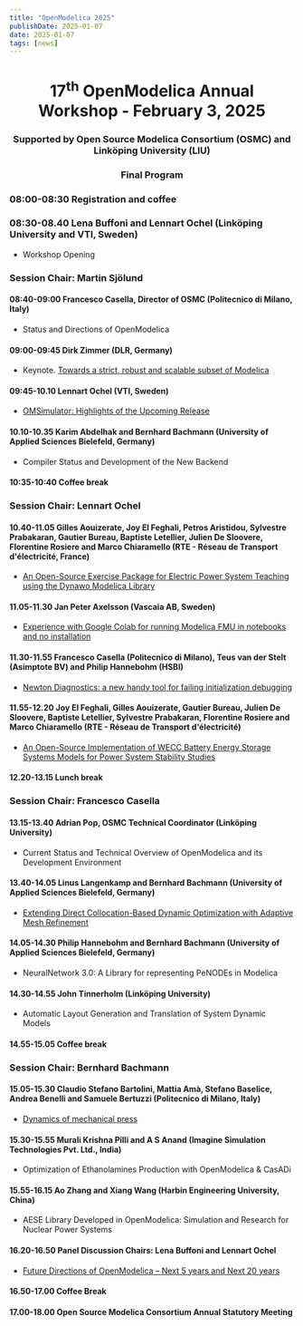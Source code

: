 ```yaml
---
title: "OpenModelica 2025"
publishDate: 2025-01-07
date: 2025-01-07
tags: [news]
---
```



<center>
<h1>17<sup>th</sup> OpenModelica Annual Workshop - February 3, 2025</h1>
<h3>Supported by Open Source Modelica Consortium (OSMC) and Linköping University (LIU)</h3>
<h3>Final Program</h3>
</center>

### 08:00-08:30 Registration and coffee

### 08:30-08.40 Lena Buffoni and Lennart Ochel (Linköping University and VTI, Sweden)

- Workshop Opening

### Session Chair: Martin Sjölund
#### 08:40-09:00 Francesco Casella, Director of OSMC (Politecnico di Milano, Italy)

- Status and Directions of OpenModelica

#### 09:00-09:45 Dirk Zimmer (DLR, Germany)

- Keynote. [Towards a strict, robust and scalable subset of Modelica](/images/M_images/OpenModelicaWorkshop_2025/2025-02-03_ModelicaLite.pdf)

#### 09:45-10.10 Lennart Ochel (VTI, Sweden)

- [OMSimulator: Highlights of the Upcoming Release](/images/M_images/OpenModelicaWorkshop_2025/2025-02-03_OMSimulator.pdf)

#### 10.10-10.35 Karim Abdelhak and Bernhard Bachmann (University of Applied Sciences Bielefeld, Germany)

- Compiler Status and Development of the New Backend


#### 10:35-10:40 Coffee break

### Session Chair: Lennart Ochel
#### 10.40-11.05 Gilles Aouizerate, Joy El Feghali, Petros Aristidou, Sylvestre Prabakaran, Gautier Bureau, Baptiste Letellier, Julien De Sloovere, Florentine Rosiere and Marco Chiaramello (RTE - Réseau de Transport d'électricité, France)

- [An Open-Source Exercise Package for Electric Power System Teaching using the Dynawo Modelica Library](/images/M_images/OpenModelicaWorkshop_2025/2025-02-03_Joy_El_Feghali_OMWorkshop_2025_Dynawo_Exercise_package_VF.pdf)

#### 11.05-11.30 Jan Peter Axelsson (Vascaia AB, Sweden)

- [Experience with Google Colab for running Modelica FMU in notebooks and no installation](/images/M_images/OpenModelicaWorkshop_2025/2025-02-03_Google_Colab_FMU_Notebooks.pdf)

#### 11.30-11.55 Francesco Casella (Politecnico di Milano), Teus van der Stelt (Asimptote BV) and Philip Hannebohm (HSBI)

- [Newton Diagnostics: a new handy tool for failing initialization debugging](/images/M_images/OpenModelicaWorkshop_2025/2025-02-03_Newton_Diagnostics.pdf)

#### 11.55-12.20 Joy El Feghali, Gilles Aouizerate, Gautier Bureau, Julien De Sloovere, Baptiste Letellier, Sylvestre Prabakaran, Florentine Rosiere and Marco Chiaramello (RTE - Réseau de Transport d'électricité)

- [An Open-Source Implementation of WECC Battery Energy Storage Systems Models for Power System Stability Studies](/images/M_images/OpenModelicaWorkshop_2025/2025-02-03_Joy_El_Feghali_OMWorkshop_2025_WECC_models_VF.pdf)

#### 12.20-13.15 Lunch break


### Session Chair: Francesco Casella
#### 13.15-13.40 Adrian Pop, OSMC Technical Coordinator (Linköping University)

- Current Status and Technical Overview of OpenModelica and its Development Environment

#### 13.40-14.05 Linus Langenkamp and Bernhard Bachmann (University of Applied Sciences Bielefeld, Germany)

- [Extending Direct Collocation-Based Dynamic Optimization with Adaptive Mesh Refinement](/images/M_images/OpenModelicaWorkshop_2025/2025-02-03_langenkamp_mesh_refinement)

#### 14.05-14.30 Philip Hannebohm and Bernhard Bachmann (University of Applied Sciences Bielefeld, Germany)

- NeuralNetwork 3.0: A Library for representing PeNODEs in Modelica

#### 14.30-14.55 John Tinnerholm (Linköping University)

- Automatic Layout Generation and Translation of System Dynamic Models

#### 14.55-15.05 Coffee break

### Session Chair: Bernhard Bachmann
#### 15.05-15.30 Claudio Stefano Bartolini, Mattia Amà, Stefano Baselice, Andrea Benelli and Samuele Bertuzzi (Politecnico  di Milano, Italy)

- [Dynamics of mechanical press](/images/M_images/OpenModelicaWorkshop_2025/2025-02-03_Dynamics_of_mechanical_press.pdf)

#### 15.30-15.55 Murali Krishna Pilli and A S Anand (Imagine Simulation Technologies Pvt. Ltd., India)

- Optimization of Ethanolamines Production with OpenModelica & CasADi

#### 15.55-16.15 Ao Zhang and Xiang Wang (Harbin Engineering University, China)

- AESE Library Developed in OpenModelica: Simulation and Research for Nuclear Power Systems

#### 16.20-16.50 Panel Discussion Chairs: Lena Buffoni and Lennart Ochel

- [Future Directions of OpenModelica – Next 5 years and Next 20 years](/images/M_images/OpenModelicaWorkshop_2025/2025-02-2025-02-03_Panel_Discussion.pdf)

#### 16.50-17.00 Coffee Break

#### 17.00-18.00	Open Source Modelica Consortium Annual Statutory Meeting
